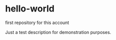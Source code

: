 # hello-world
first repository for this account

Just a test description for demonstration purposes.
